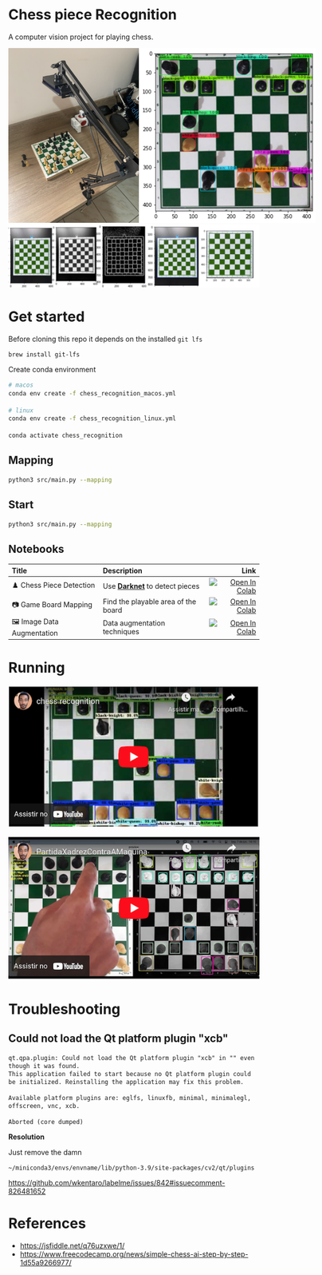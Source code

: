 # Chess piece Recognition

A computer vision project for playing chess.

<div style="display: inline-flex">
  <img height="350" src="assets/img/hardware.jpeg">
  <img height="350" src="assets/img/yolo.png">
</div>
<div>
  <img src="assets/img/board_mapping.png">
</div>

# Get started

Before cloning this repo it depends on the installed `git lfs`

```
brew install git-lfs
```

Create conda environment

```bash
# macos
conda env create -f chess_recognition_macos.yml 

# linux
conda env create -f chess_recognition_linux.yml 

conda activate chess_recognition
```

## Mapping

```bash
python3 src/main.py --mapping
```

## Start

```bash
python3 src/main.py --mapping
```

## Notebooks

| Title     | Description | Link |
|:----------|:-----------|-----:|
| ♟️ Chess Piece Detection | Use [**Darknet**](https://github.com/AlexeyAB/darknet) to detect pieces | [![Open In Colab](https://colab.research.google.com/assets/colab-badge.svg)](https://colab.research.google.com/drive/1nrTyy-m-xG6vmG6klsLm1dTlLJYQTnrM) |
| 📷 Game Board Mapping | Find the playable area of the board | [![Open In Colab](https://colab.research.google.com/assets/colab-badge.svg)](https://colab.research.google.com/drive/13r2HiJeB9G4eQP5a9WTQE_NyeiGQHnF6) |
| 🖼️ Image Data Augmentation | Data augmentation techniques | [![Open In Colab](https://colab.research.google.com/assets/colab-badge.svg)](https://colab.research.google.com/drive/1NXRUnvztSCs7IljH8vXqEIIsFF0IPaTH) |

# Running

[![Youtube](assets/img/video_1_thumbnail.png)](https://youtu.be/9dsYuFIf6_c "Assistir no Youtube")

[![Youtube](assets/img/video_2_thumbnail.png)](https://youtu.be/3o1dMs6xAT0 "Assistir no Youtube")

# Troubleshooting

## Could not load the Qt platform plugin "xcb"

```
qt.qpa.plugin: Could not load the Qt platform plugin "xcb" in "" even though it was found.
This application failed to start because no Qt platform plugin could be initialized. Reinstalling the application may fix this problem.

Available platform plugins are: eglfs, linuxfb, minimal, minimalegl, offscreen, vnc, xcb.

Aborted (core dumped)
```

**Resolution**

Just remove the damn

```
~/miniconda3/envs/envname/lib/python-3.9/site-packages/cv2/qt/plugins
```

https://github.com/wkentaro/labelme/issues/842#issuecomment-826481652

# References
   - https://jsfiddle.net/q76uzxwe/1/
   - https://www.freecodecamp.org/news/simple-chess-ai-step-by-step-1d55a9266977/
